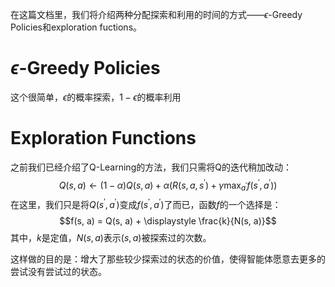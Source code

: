 在这篇文档里，我们将介绍两种分配探索和利用的时间的方式——$\epsilon$-Greedy Policies和exploration fuctions。
# $\epsilon$-Greedy Policies
这个很简单，$\epsilon$的概率探索，$1 - \epsilon$的概率利用
# Exploration Functions
之前我们已经介绍了Q-Learning的方法，我们只需将Q的迭代稍加改动：
$$Q(s, a) \gets (1 - \alpha)Q(s, a) + \alpha(R(s, a, s^\prime) + \gamma \max_{a^\prime}f(s^\prime, a^\prime))$$
在这里，我们只是将$Q(s^\prime, a^\prime)$变成$f(s^\prime, a^\prime)$了而已，函数$f$的一个选择是：
$$f(s, a) = Q(s, a) + \displaystyle \frac{k}{N(s, a)}$$
其中，$k$是定值，$N(s, a)$表示$(s,a )$被探索过的次数。

这样做的目的是：增大了那些较少探索过的状态的价值，使得智能体愿意去更多的尝试没有尝试过的状态。
